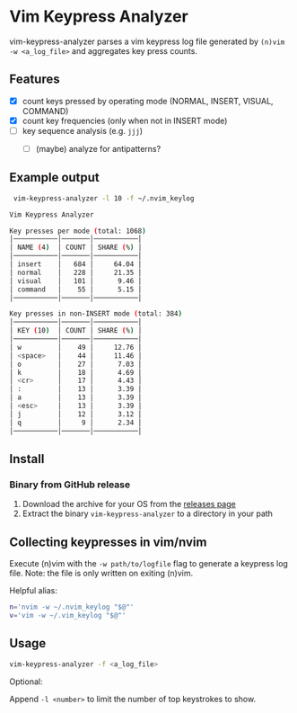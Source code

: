 # Vim Keypress Analyzer

vim-keypress-analyzer parses a vim keypress log file generated by `(n)vim -w <a_log_file>` and aggregates key press counts.

## Features

- [x] count keys pressed by operating mode (NORMAL, INSERT, VISUAL, COMMAND)
- [x] count key frequencies (only when not in INSERT mode)
- [ ] key sequence analysis (e.g. `jjj`)
  - [ ] (maybe) analyze for antipatterns?


## Example output

```sh
 vim-keypress-analyzer -l 10 -f ~/.nvim_keylog

Vim Keypress Analyzer

Key presses per mode (total: 1068)
│───────────│───────│───────────│
│ NAME (4)  │ COUNT │ SHARE (%) │
│───────────│───────│───────────│
│ insert    │   684 │     64.04 │
│ normal    │   228 │     21.35 │
│ visual    │   101 │      9.46 │
│ command   │    55 │      5.15 │
│───────────│───────│───────────│

Key presses in non-INSERT mode (total: 384)
│───────────│───────│───────────│
│ KEY (10)  │ COUNT │ SHARE (%) │
│───────────│───────│───────────│
│ w         │    49 │     12.76 │
│ <space>   │    44 │     11.46 │
│ o         │    27 │      7.03 │
│ k         │    18 │      4.69 │
│ <cr>      │    17 │      4.43 │
│ :         │    13 │      3.39 │
│ a         │    13 │      3.39 │
│ <esc>     │    13 │      3.39 │
│ j         │    12 │      3.12 │
│ q         │     9 │      2.34 │
│───────────│───────│───────────│
```

## Install

### Binary from GitHub release

1. Download the archive for your OS from the [releases page](https://github.com/phux/vim-keypress-analyzer/releases)
1. Extract the binary `vim-keypress-analyzer` to a directory in your path

## Collecting keypresses in vim/nvim

Execute (n)vim with the `-w path/to/logfile` flag to generate a keypress log file. Note: the file is only written on exiting (n)vim.

Helpful alias:

```sh
n='nvim -w ~/.nvim_keylog "$@"'
v='vim -w ~/.vim_keylog "$@"'
```

## Usage

```sh
vim-keypress-analyzer -f <a_log_file>
```

Optional:

Append `-l <number>` to limit the number of top keystrokes to show.
